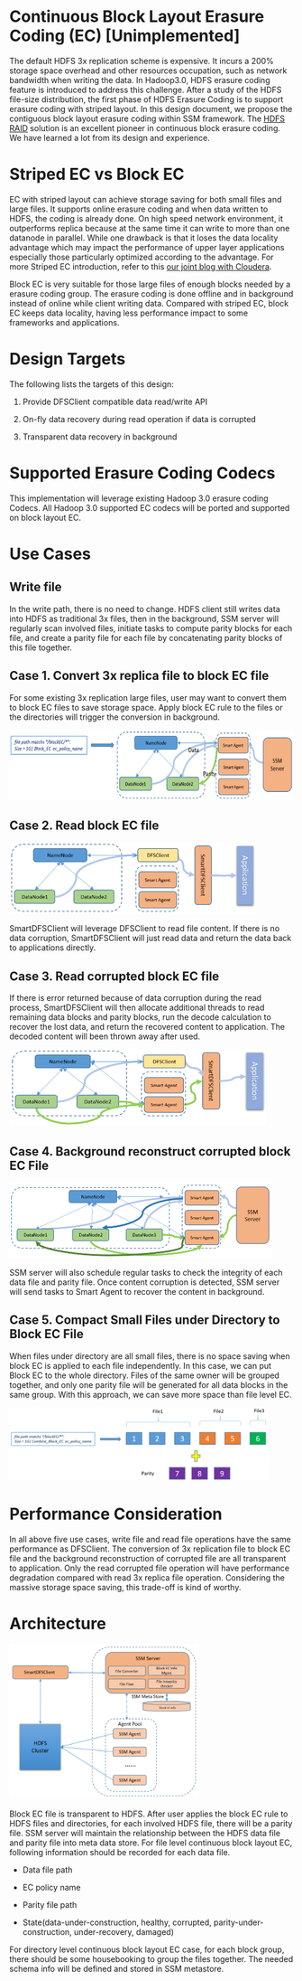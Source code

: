 Continuous Block Layout Erasure Coding (EC) [Unimplemented]
===========================================================

The default HDFS 3x replication scheme is expensive. It incurs a 200%
storage space overhead and other resources occupation, such as network bandwidth
when writing the data. In Hadoop3.0, HDFS erasure coding feature is
introduced to address this challenge. After a study of the HDFS
file-size distribution, the first phase of HDFS Erasure Coding is to
support erasure coding with striped layout. In this design document, we
propose the contiguous block layout erasure coding within SSM framework.
The [HDFS RAID](https://wiki.apache.org/hadoop/HDFS-RAID) solution is an
excellent pioneer in continuous block erasure coding. We have learned a
lot from its design and experience.

Striped EC vs Block EC
======================
EC with striped layout can achieve storage saving for both small files and large files. It supports online erasure coding and when data written to HDFS, the coding is already done. On high speed network environment, it outperforms replica because at the same time it can write to more than one datanode in parallel. While one drawback is that it loses the data locality advantage which may impact the performance of upper layer applications especially those particularly optimized according to the advantage. For more Striped EC introduction,
refer to this [our joint blog with Cloudera](https://blog.cloudera.com/blog/2015/09/introduction-to-hdfs-erasure-coding-in-apache-hadoop/).

Block EC is very suitable for those large files of enough blocks needed by a erasure coding group. The erasure coding is done offline and in background instead of online while client writing data. Compared with striped EC, block EC keeps data locality, having less performance impact to some frameworks and applications.

Design Targets 
===============

The following lists the targets of this design:

1. Provide DFSClient compatible data read/write API

2. On-fly data recovery during read operation if data is corrupted

2. Transparent data recovery in background

Supported Erasure Coding Codecs
======================
This implementation will leverage existing Hadoop 3.0 erasure coding Codecs. All Hadoop 3.0 supported EC codecs will be ported and supported on block layout EC.

Use Cases
=========

Write file
----------

In the write path, there is no need to change. HDFS client still writes data into HDFS as traditional 3x files, then in the background, SSM server will regularly scan involved files, initiate tasks to compute parity blocks for each file, and create a parity file for each file by concatenating parity blocks of this file together.

Case 1. Convert 3x replica file to block EC file
----------------------------------------

For some existing 3x replication large files, user may want to convert them to block EC files to save storage space. Apply block EC rule to the files or the directories will trigger the conversion in background.

<img src="./image/block-ec-convert.png" width="624" height="125" />

Case 2. Read block EC file 
-------------------

<img src="./image/block-ec-read.png" width="437" height="127" />

SmartDFSClient will leverage DFSClient to read file content. If there is no data corruption, SmartDFSClient will just read data and return the data back to applications directly.

Case 3. Read corrupted block EC file
----------------------------

If there is error returned because of data corruption during the read
process, SmartDFSClient will then allocate additional threads to read
remaining data blocks and parity blocks, run the decode calculation to
recover the lost data, and return the recovered content to application.
The decoded content will been thrown away after used.

<img src="./image/block-ec-read-recovery.png" width="455" height="136" />

Case 4. Background reconstruct corrupted block EC File
----------------------------

<img src="./image/block-ec-recovery-in-background.png" width="465" height="134" />

SSM server will also schedule regular tasks to check the integrity of each data file and parity file. Once content corruption is detected, SSM server will send tasks to Smart Agent to recover the content in background.

Case 5. Compact Small Files under Directory to Block EC File
----------------------------

When files under directory are all small files, there is no space saving when block EC is applied to each file independently. In this case, we can put Block EC to the whole directory. Files of the same owner will be grouped together, and only one parity file will be generated for all data blocks in the same group. With this approach, we can save more space than file level EC.

<img src="./image/block-ec-directory-compact.png" width="461" height="130" />

Performance Consideration
=========

In all above five use cases, write file and read file operations have the same performance as DFSClient. The conversion of 3x replication file to block EC file and the background reconstruction of corrupted file are all transparent to application. Only the read corrupted file operation will have performance degradation compared with read 3x replica file operation. Considering the massive storage space saving, this trade-off is kind of worthy.

Architecture
============

<img src="./image/block-ec-arch.png" width="336" height="275" />

Block EC file is transparent to HDFS. After user applies the block EC rule to HDFS files and directories, for each involved HDFS file, there will be a parity file. SSM server will maintain the relationship between the HDFS data file and parity file into meta data store. For file level continuous block layout EC, following information should be recorded for each data file.

-   Data file path

-   EC policy name

-   Parity file path

-   State(data-under-construction, healthy, corrupted, parity-under-construction, under-recovery, damaged)

For directory level continuous block layout EC case, for each block group, there should be some housebooking to group the files together. The needed schema info will be defined and stored in SSM metastore.



